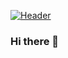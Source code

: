 [![Header](https://raw.githubusercontent.com/Oudy94/Oudy94/Images/code-header-1.jpg "Header")](https://github.com/Oudy94/)


### Hi there 👋

<!--
**Oudy94/Oudy94** is a ✨ _special_ ✨ repository because its `README.md` (this file) appears on your GitHub profile.

Here are some ideas to get you started:

- 🔭 I’m currently working on ...
- 🌱 I’m currently learning ...
- 👯 I’m looking to collaborate on ...
- 🤔 I’m looking for help with ...
- 💬 Ask me about ...
- 📫 How to reach me: ...
- 😄 Pronouns: ...
- ⚡ Fun fact: ...
-->
